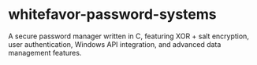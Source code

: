 # whitefavor-password-systems
A secure password manager written in C, featuring XOR + salt encryption, user authentication, Windows API integration, and advanced data management features.
